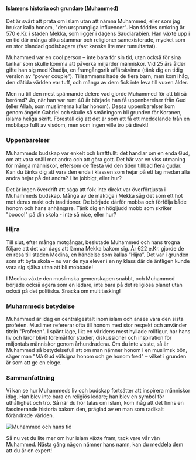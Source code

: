 #### Islamens historia och grundare (Muhammed)

Det är svårt att prata om islam utan att nämna Muhammed, eller som jag brukar kalla honom, "den ursprungliga influencer". Han föddes omkring år 570 e.Kr. i staden Mekka, som ligger i dagens Saudiarabien. Han växte upp i en tid där många olika stammar och religioner samexisterade, mycket som en stor blandad godisbagare (fast kanske lite mer tumultartat). 

Muhammed var en cool person – inte bara för sin tid, utan också för sina tankar som skulle komma att påverka miljarder människor. Vid 25 års ålder gifte han sig med Khadija, en framgångsrik affärskvinna (tänk dig en tidig version av "power couple"). Tillsammans hade de flera barn, men kom ihåg, den dåtida världen var tuff, och många av dem fick inte leva till vuxen ålder. 

Men nu till den mest spännande delen: vad gjorde Muhammed för att bli så berömd? Jo, när han var runt 40 år började han få uppenbarelser från Gud (eller Allah, som muslimerna kallar honom). Dessa uppenbarelser kom genom ängeln Gabriel och skulle så småningom bli grunden för Koranen, islams heliga skrift. Föreställ dig att det är som att få ett meddelande från en mobilapp fullt av visdom, men som ingen ville tro på direkt!

### Uppenbarelser

Muhammeds budskap var enkelt och kraftfullt: det handlar om en enda Gud, om att vara snäll mot andra och att göra gott. Det här var en viss utmaning för många människor, eftersom de flesta vid den tiden tillbad flera gudar. Kan du tänka dig att vara den enda i klassen som hejar på ett lag medan alla andra hejar på det andra? Lite jobbigt, eller hur?

Det är ingen överdrift att säga att folk inte direkt var överförtjusta i Muhammeds budskap. Många av de mäktiga i Mekka såg det som ett hot mot deras makt och traditioner. De började därför mobba och förfölja både honom och hans anhängare. Tänk dig en högljudd mobb som skriker "boooo!" på din skola - inte så nice, eller hur?

### Hijra

Till slut, efter många motgångar, beslutade Muhammed och hans trogna följare att det var dags att lämna Mekka bakom sig. År 622 e.Kr. gjorde de en resa till staden Medina, en händelse som kallas “Hijra”. Det var i grunden som att byta skola – nu var de nya elever i en ny klass där de äntligen kunde vara sig själva utan att bli mobbade! 

I Medina växte den muslimska gemenskapen snabbt, och Muhammed började också agera som en ledare, inte bara på det religiösa planet utan också på det politiska. Snacka om multitasking!

### Muhammeds betydelse

Muhammed är idag en centralgestalt inom islam och anses vara den sista profeten. Muslimer refererar ofta till honom med stor respekt och använder titeln "Profeten". I spänt läge, likt en världens mest hyllade rollfigur, har hans liv och läror blivit föremål för studier, diskussioner och inspiration för miljontals människor genom århundradena. Om du inte visste, så är Muhammed så betydelsefull att om man nämner honom i en muslimsk bön, säger man "Må Gud välsigna honom och ge honom fred" – vilket i grunden är som att ge en eloge.

### Sammanfattning

Vi kan se hur Muhammeds liv och budskap fortsätter att inspirera människor idag. Han blev inte bara en religiös ledare; han blev en symbol för uthållighet och tro. Så när du hör talas om islam, kom ihåg att det finns en fascinerande historia bakom den, präglad av en man som radikalt förändrade världen.

![Muhammed och hans tid](https://example.com/muhammed_och_hans_tid.jpg) 

Så nu vet du lite mer om hur islam växte fram, tack vare vår vän Muhammed. Nästa gång någon nämner hans namn, kan du meddela dem att du är en expert!